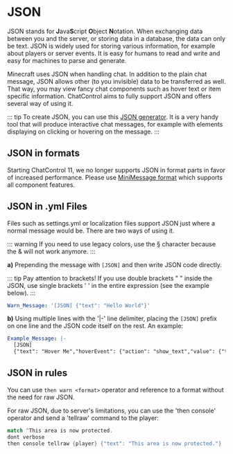 # JSON

JSON stands for **J**ava**S**cript **O**bject **N**otation. When exchanging data between you and the server, or storing data in a database, the data can only be text. JSON is widely used for storing various information, for example about players or server events. It is easy for humans to read and write and easy for machines to parse and generate. 

Minecraft uses JSON when handling chat. In addition to the plain chat message, JSON allows other (to you invisible) data to be transferred as well. That way, you may view fancy chat components such as hover text or item specific information. ChatControl aims to fully support JSON and offers several way of using it.

::: tip
To create JSON, you can use this [JSON generator](http://minecraftjson.com). It is a very handy tool that will produce interactive chat messages, for example with elements displaying on clicking or hovering on the message.
:::

## JSON in formats
Starting ChatControl 11, we no longer supports JSON in format parts in favor of increased performance. Please use [MiniMessage format](https://webui.advntr.dev/) which supports all component features.

## JSON in .yml Files
Files such as settings.yml or localization files support JSON just where a normal message would be. There are two ways of using it.

::: warning
If you need to use legacy colors, use the § character because the & will not work anymore.
:::

**a)** Prepending the message with `[JSON]` and then write JSON code directly. 

::: tip
Pay attention to brackets! If you use double brackets " " inside the JSON, use single brackets ' ' in the entire expression (see the example below).
:::

```yaml
Warn_Message: '[JSON] {"text": "Hello World"}'
```

**b)** Using multiple lines with the '|-' line delimiter, placing the `[JSON]` prefix on one line and the JSON code itself on the rest. An example:

```yaml
Example_Message: |-
  [JSON]
  {"text": "Hover Me","hoverEvent": {"action": "show_text","value": {"text": "Hey there!"}}}
```

## JSON in rules
You can use `then warn <format>` operator and reference to a format without the need for raw JSON.

For raw JSON, due to server's limitations, you can use the 'then console' operator and send a 'tellraw' command to the player:

```rs
match ^This area is now protected.
dont verbose
then console tellraw {player} {"text": "This area is now protected."}
```

<style>
code {
  font-family: monospace;
}
</style>